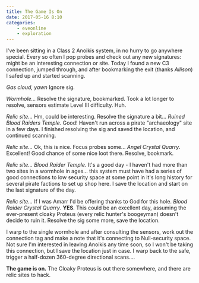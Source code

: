 ```yaml
---
title: The Game Is On
date: 2017-05-16 8:10
categories:
    - eveonline
    - exploration
---
```


I've been sitting in a Class 2 Anoikis system, in no hurry to go anywhere special. Every so often I pop probes and check out any new signatures: might be an interesting connection or site. Today I found a new C3 connection, jumped through, and after bookmarking the exit (thanks *Allison*) I safed up and started scanning.

*Gas cloud, yawn* Ignore sig.

*Wormhole...* Resolve the signature, bookmarked. Took a lot longer to resolve, sensors estimate Level III difficulty. Huh.

*Relic site...* Hm, could be interesting. Resolve the signature a bit... *Ruined Blood Raiders Temple*. Good! Haven't run across a pirate "archaeology" site in a few days. I finished resolving the sig and saved the location, and continued scanning.

*Relic site...* Ok, this is nice. Focus probes some... *Angel Crystal Quarry*. Excellent! Good chance of some nice loot there. Resolve, bookmark.

*Relic site...* *Blood Raider Temple*. It's a good day - I haven't had more than two sites in a wormhole in ages... this system must have had a series of good connections to low security space at some point in it's long history for several pirate factions to set up shop here. I save the location and start on the last signature of the day.

*Relic site...* If I was Amarr I'd be offering thanks to God for this hole. *Blood Raider Crystal Quarry*. **YES**. This could be an excellent day, assuming the ever-present cloaky Proteus (every relic hunter's boogeyman) doesn't decide to ruin it. Resolve the sig some more, save the location.

I warp to the single wormhole and after consulting the sensors, work out the connection tag and make a note that it's connecting to Null-security space. Not sure I'm interested in leaving Anoikis any time soon, so I won't be taking this connection, but I save the location just in case. I warp back to the safe, trigger a half-dozen 360-degree directional scans....

**The game is on.** The Cloaky Proteus is out there somewhere, and there are relic sites to hack.
